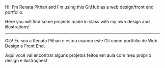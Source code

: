 Hi! I'm Renata Pithan and I'm using this GitHub as a web design/front end portfolio.

Here you will find some projects made in class with my own design and illustrations!

------------------------------------------------------------------------------------

Olá! Eu sou a Renata Pithan e estou usando este Git como portfólio de Web Design e Front End.

Aqui você vai encontrar alguns projetos feitos em aula com meu próprio design e ilustrações!
